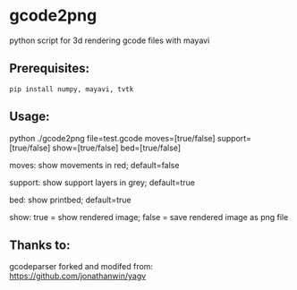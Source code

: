 # gcode2png


python script for 3d rendering gcode files with mayavi

## Prerequisites:
	pip install numpy, mayavi, tvtk

## Usage:
python ./gcode2png file=test.gcode moves=[true/false] support=[true/false] show=[true/false] bed=[true/false]

moves: show movements in red; default=false


support: show support layers in grey; default=true


bed: show printbed; default=true


show: true = show rendered image; false = save rendered image as png file


## Thanks to:
gcodeparser forked and modifed from: https://github.com/jonathanwin/yagv